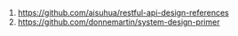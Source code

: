 

1.  https://github.com/aisuhua/restful-api-design-references
2.  https://github.com/donnemartin/system-design-primer
